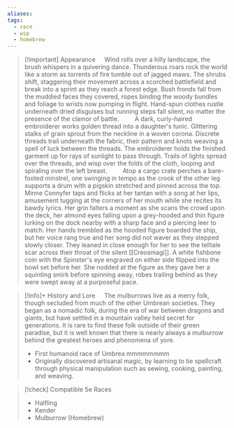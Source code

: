 ```yaml
---
aliases: 
tags:
  - race
  - wip
  - homebrew
---
```

>[!important] Appearance
>$\quad$Wind rolls over a hilly landscape, the brush whispers in a quivering dance. Thunderous roars rock the world like a storm as torrents of fire tumble out of jagged maws. The shrubs shift, staggering their movement across a scorched battlefield and break into a sprint as they reach a forest edge. Bush fronds fall from the muddied faces they covered, ropes binding the woody bundles and foliage to wrists now pumping in flight. Hand-spun clothes rustle underneath dried disguises but running steps fall silent, no matter the presence of the clamor of battle.
>$\qquad$A dark, curly-haired embroiderer works golden thread into a daughter's tunic. Glittering stalks of grain sprout from the neckline in a woven corona. Discrete threads trail underneath the fabric, their pattern and knots weaving a spell of luck between the threads. The embroiderer holds the finished garment up for rays of sunlight to pass through. Trails of lights spread over the threads, and wisp over the folds of the cloth, looping and spiraling over the left breast.
>$\qquad$Atop a cargo crate perches a bare-footed minstrel, one swinging in tempo as the crook of the other leg supports a drum with a pigskin stretched and pinned across the top. Minne Connyfer taps and flicks at her tantan with a song at her lips, amusement tugging at the corners of her mouth while she recites its bawdy lyrics. Her grin falters a moment as she scans the crowd upon the deck, her almond eyes falling upon a grey-hooded and thin figure lurking on the dock nearby with a sharp face and a piercing leer to match. Her hands trembled as the hooded figure boarded the ship, but her voice rang true and her song did not waver as they stepped slowly closer. They leaned in close enough for her to see the telltale scar across their throat of the silent [[Creosmagi]]. A white fishbone coin with the Spinster's eye engraved on either side flipped into the bowl set before her. She nodded at the figure as they gave her a squinting smirk before spinning away, robes trailing behind as they were swept away at a purposeful pace.

> [!info]+ History and Lore
> $\quad$The mulburrows live as a merry folk, though secluded from much of the other Umbrean societies. They began as a nomadic folk, during the era of war between dragons and giants, but have settled in a mountain valley held secret for generations. It is rare to find these folk outside of their green paradise, but it is well known that there is nearly always a mulburrow behind the greatest heroes and phenomena of yore.
> - First humanoid race of Umbrea mmmmmmmm
> - Originally discovered artisanal magic, by learning to tie spellcraft through physical manipulation such as sewing, cooking, painting, and weaving.

> [!check] Compatible 5e Races 
> - Halfling
> - Kender
> - Mulburrow (Homebrew)